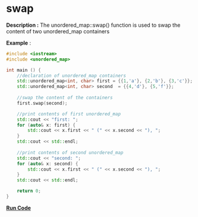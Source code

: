 # swap

**Description :** The unordered_map::swap() function is used to swap the content of two unordered_map containers

**Example** :

```cpp
#include <iostream>
#include <unordered_map>

int main () {
    //declaration of unordered_map containers
    std::unordered_map<int, char> first = {{1,'a'}, {2,'b'}, {3,'c'}};
    std::unordered_map<int, char> second  = {{4,'d'}, {5,'f'}};
    
    //swap the content of the containers
    first.swap(second);

    //print contents of first unordered_map
    std::cout << "first: ";
    for (auto& x: first) {
        std::cout << x.first << " (" << x.second << "), ";
    }
    std::cout << std::endl;
    
    //print contents of second unordered_map
    std::cout << "second: ";
    for (auto& x: second) {
        std::cout << x.first << " (" << x.second << "), ";
    }
    std::cout << std::endl;

    return 0;
}
```
**[Run Code](https://rextester.com/RFNE99436)**
